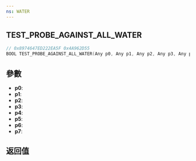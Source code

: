```yaml
---
ns: WATER
---
```

## TEST_PROBE_AGAINST_ALL_WATER

```c
// 0x8974647ED222EA5F 0x4A962D55
BOOL TEST_PROBE_AGAINST_ALL_WATER(Any p0, Any p1, Any p2, Any p3, Any p4, Any p5, Any p6, Any p7);
```


## 參數
* **p0**: 
* **p1**: 
* **p2**: 
* **p3**: 
* **p4**: 
* **p5**: 
* **p6**: 
* **p7**: 

## 返回值

